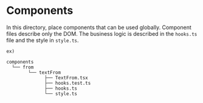 # Components

In this directory, place components that can be used globally.
Component files describe only the DOM.
The business logic is described in the `hooks.ts` file and the style in `style.ts`.

```
ex)

components
  └── from
        └── textFrom
              ├── TextFrom.tsx
              ├── hooks.test.ts
              ├── hooks.ts
              └── style.ts
```
